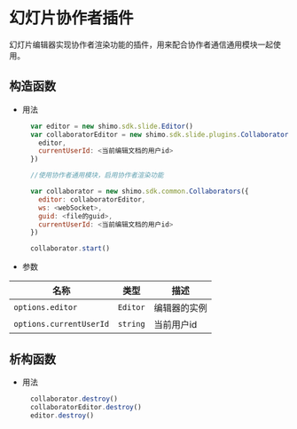 # 幻灯片协作者插件

幻灯片编辑器实现协作者渲染功能的插件，用来配合协作者通信通用模块一起使用。

## 构造函数

* 用法

  ```js
    var editor = new shimo.sdk.slide.Editor()
    var collaboratorEditor = new shimo.sdk.slide.plugins.Collaborators({
      editor,
      currentUserId: <当前编辑文档的用户id>
    })

    //使用协作者通用模块，启用协作者渲染功能

    var collaborator = new shimo.sdk.common.Collaborators({
      editor: collaboratorEditor,
      ws: <webSocket>,
      guid: <file的guid>,
      currentUserId: <当前编辑文档的用户id>
    })

    collaborator.start()
  ```

* 参数

|名称|类型|描述|
| -- | -- | -- |
| `options.editor` | `Editor` | 编辑器的实例 |
| `options.currentUserId` | `string` | 当前用户id |


## 析构函数

* 用法

  ```js
    collaborator.destroy()
    collaboratorEditor.destroy()
    editor.destroy()
  ```
